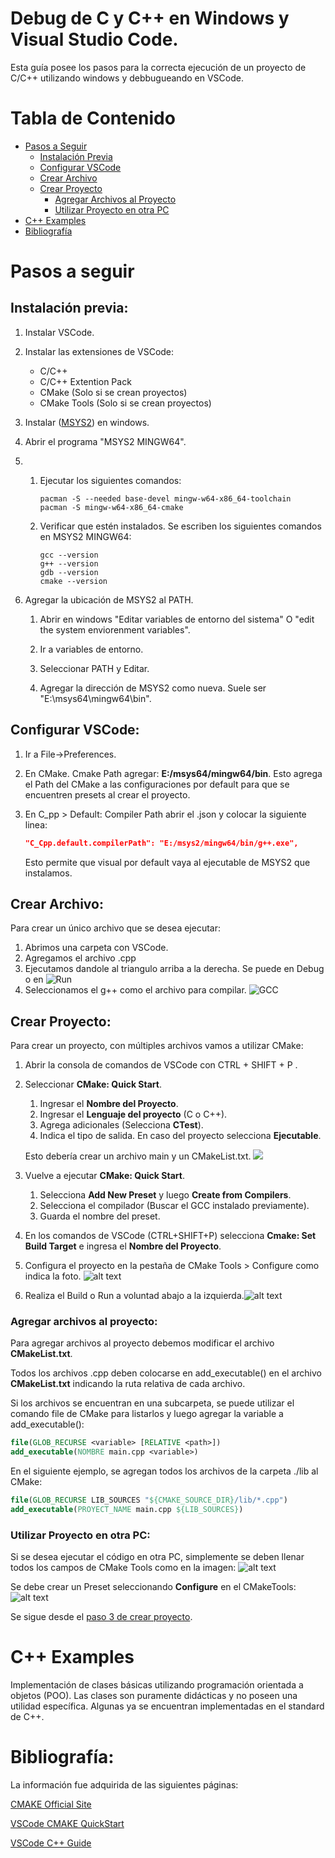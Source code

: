 # Debug de C y C++ en Windows y Visual Studio Code.
Esta guía posee los pasos para la correcta ejecución de un proyecto de C/C++ utilizando windows y debbugueando en VSCode.

# Tabla de Contenido
- [Pasos a Seguir](#pasos-a-seguir)
	- [Instalación Previa](#instalación-previa)
	- [Configurar VSCode](#configurar-vscode)
	- [Crear Archivo](#crear-archivo)
	- [Crear Proyecto](#crear-proyecto)
		- [Agregar Archivos al Proyecto](#agregar-archivos-al-proyecto)
		- [Utilizar Proyecto en otra PC](#utilizar-proyecto-en-otra-pc)
- [C++ Examples](#c-examples)
- [Bibliografía](#bibliografía)

# Pasos a seguir
## Instalación previa:

1. Instalar VSCode.
2. Instalar las extensiones de VSCode:
	- C/C++
	- C/C++ Extention Pack
	- CMake (Solo si se crean proyectos)
	- CMake Tools (Solo si se crean proyectos)

3. Instalar ([MSYS2](https://www.msys2.org/)) en windows. 
4. Abrir el programa "MSYS2 MINGW64".
5. 
	1. 	Ejecutar los siguientes comandos:
		```MSYS2
		pacman -S --needed base-devel mingw-w64-x86_64-toolchain
		pacman -S mingw-w64-x86_64-cmake
		```
	2. 	Verificar que estén instalados. Se escriben los siguientes comandos en MSYS2 MINGW64:

		```MSYS2
		gcc --version
		g++ --version
		gdb --version
		cmake --version
		```

6.  Agregar la ubicación de MSYS2 al PATH.
	1. 	Abrir en windows "Editar variables de entorno del sistema" O "edit the system enviorenment variables".

	2. 	Ir a variables de entorno.

	3.	Seleccionar PATH y Editar.

	4.	Agregar la dirección de MSYS2 como nueva. Suele ser "E:\msys64\mingw64\bin".

## Configurar VSCode:
1. 	Ir a File->Preferences.
2. 	En CMake. Cmake Path agregar: **E:/msys64/mingw64/bin**.
	Esto agrega el Path del CMake a las configuraciones por default para que se encuentren presets al crear el proyecto.

3. 	En C_pp > Default: Compiler Path abrir el .json y colocar la siguiente linea:
	```json
	"C_Cpp.default.compilerPath": "E:/msys2/mingw64/bin/g++.exe",
	```
	Esto permite que visual por default vaya al ejecutable de MSYS2 que instalamos.

## Crear Archivo:
Para crear un único archivo que se desea ejecutar:
1. Abrimos una carpeta con VSCode.
2. Agregamos el archivo .cpp
3. Ejecutamos dandole al triangulo arriba a la derecha. Se puede en Debug o en ![Run](https://code.visualstudio.com/assets/docs/cpp/playbutton/run-play-button.png)
4. Seleccionamos el g++ como el archivo para compilar.
![GCC](https://code.visualstudio.com/assets/docs/cpp/playbutton/select-gcc-compiler.png)

## Crear Proyecto:
Para crear un proyecto, con múltiples archivos vamos a utilizar CMake:
1. Abrir la consola de comandos de VSCode con CTRL + SHIFT + P .

2. Seleccionar **CMake: Quick Start**.
	1. Ingresar el **Nombre del Proyecto**.
	2. Ingresar el **Lenguaje del proyecto** (C o C++).
	3. Agrega adicionales (Selecciona **CTest**).
	4. Indica el tipo de salida. En caso del proyecto selecciona **Ejecutable**.

	Esto debería crear un archivo main y un CMakeList.txt.
	![](https://code.visualstudio.com/assets/docs/cpp/cpp/cmake-quickstart-projcontents.png)

3. Vuelve a ejecutar **CMake: Quick Start**.
	1. Selecciona **Add New Preset** y luego **Create from Compilers**.
	2. Selecciona el compilador (Buscar el GCC instalado previamente).
	3. Guarda el nombre del preset.

4. En los comandos de VSCode (CTRL+SHIFT+P) selecciona **Cmake: Set Build Target** e ingresa el **Nombre del Proyecto**.

5. Configura el proyecto en la pestaña de CMake Tools > Configure como indica la foto.
![alt text](/image.PNG)

6. Realiza el Build o Run a voluntad abajo a la izquierda.![alt text](image-4.png)

### Agregar archivos al proyecto:
Para agregar archivos al proyecto debemos modificar el archivo **CMakeList.txt**.

Todos los archivos .cpp deben colocarse en add_executable() en el archivo **CMakeList.txt** indicando la ruta relativa de cada archivo.

Si los archivos se encuentran en una subcarpeta, se puede utilizar el comando file de CMake para listarlos y luego agregar la variable a add_executable():
```CMake
file(GLOB_RECURSE <variable> [RELATIVE <path>])
add_executable(NOMBRE main.cpp <variable>)
```

En el siguiente ejemplo, se agregan todos los archivos de la carpeta ./lib al CMake:
```CMake
file(GLOB_RECURSE LIB_SOURCES "${CMAKE_SOURCE_DIR}/lib/*.cpp")
add_executable(PROYECT_NAME main.cpp ${LIB_SOURCES})
```

### Utilizar Proyecto en otra PC:
Si se desea ejecutar el código en otra PC, simplemente se deben llenar todos los campos de CMake Tools como en la imagen:
![alt text](/image.PNG) 

Se debe crear un Preset seleccionando **Configure** en el CMakeTools:
![alt text](/image1.PNG)

Se sigue desde el [paso 3 de crear proyecto](#crear-proyecto). 

# C++ Examples
Implementación de clases básicas utilizando programación orientada a objetos (POO). 
Las clases son puramente didácticas y no poseen una utilidad específica. 
Algunas ya se encuentran implementadas en el standard de C++.

# Bibliografía:
La información fue adquirida de las siguientes páginas:

[CMAKE Official Site](https://cmake.org/)

[VSCode CMAKE QuickStart](https://code.visualstudio.com/docs/cpp/cmake-quickstart)

[VSCode C++ Guide](https://code.visualstudio.com/docs/cpp/config-mingw)






